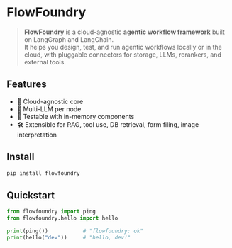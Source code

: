 # FlowFoundry

> **FlowFoundry** is a cloud-agnostic **agentic workflow framework** built on LangGraph and LangChain.  
> It helps you design, test, and run agentic workflows locally or in the cloud, with pluggable connectors for storage, LLMs, rerankers, and external tools.

## Features
- 🔌 Cloud-agnostic core
- 🧠 Multi-LLM per node
- 🧪 Testable with in-memory components
- 🛠️ Extensible for RAG, tool use, DB retrieval, form filing, image interpretation

## Install
```bash
pip install flowfoundry
```

## Quickstart
```python
from flowfoundry import ping
from flowfoundry.hello import hello

print(ping())           # "flowfoundry: ok"
print(hello("dev"))     # "hello, dev!"
```
